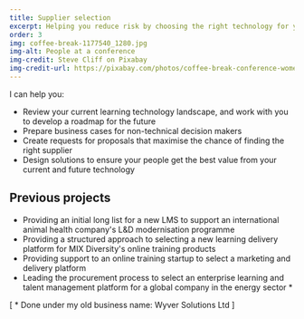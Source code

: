 ```yaml
---
title: Supplier selection
excerpt: Helping you reduce risk by choosing the right technology for your needs
order: 3
img: coffee-break-1177540_1280.jpg
img-alt: People at a conference
img-credit: Steve Cliff on Pixabay
img-credit-url: https://pixabay.com/photos/coffee-break-conference-women-1177540/
---
```

I can help you:

- Review your current learning technology landscape, and work with you to develop a roadmap for the future
- Prepare business cases for non-technical decision makers
- Create requests for proposals that maximise the chance of finding the right supplier
- Design solutions to ensure your people get the best value from your current and future technology

## Previous projects

- Providing an initial long list for a new LMS to support an international animal health company's L&D modernisation programme
- Providing a structured approach to selecting a new learning delivery platform for MIX Diversity's online training products
- Providing support to an online training startup to select a marketing and delivery platform
- Leading the procurement process to select an enterprise learning and talent management platform for a global company in the energy sector *

[ * Done under my old business name: Wyver Solutions Ltd ]